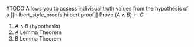 #TODO 
Allows you to acsess indivisual truth values from the hypothesis of a [[hilbert_style_proofs|hilbert proof]]
Prove $(A\land B) \vdash C$
1. $A\land B$ (hypothesis)
2. $A$ Lemma Theorem
3. B Lemma Theorem

